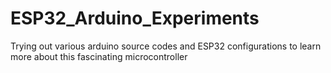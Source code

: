 # ESP32_Arduino_Experiments
Trying out various arduino source codes and ESP32 configurations to learn more about this fascinating microcontroller
